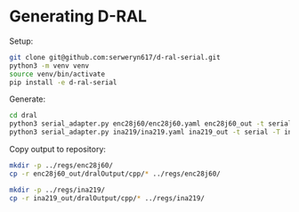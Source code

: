 # Generating D-RAL

Setup: 

```bash
git clone git@github.com:serweryn617/d-ral-serial.git
python3 -m venv venv
source venv/bin/activate
pip install -e d-ral-serial
```

Generate:

```bash
cd dral
python3 serial_adapter.py enc28j60/enc28j60.yaml enc28j60_out -t serial -T enc28j60/template/
python3 serial_adapter.py ina219/ina219.yaml ina219_out -t serial -T ina219/template/
```

Copy output to repository:

```bash
mkdir -p ../regs/enc28j60/
cp -r enc28j60_out/dralOutput/cpp/* ../regs/enc28j60/

mkdir -p ../regs/ina219/
cp -r ina219_out/dralOutput/cpp/* ../regs/ina219/
```